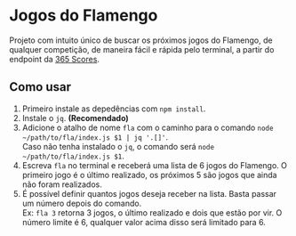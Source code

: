 # Jogos do Flamengo

Projeto com intuito único de buscar os próximos jogos do Flamengo, de qualquer competição, de maneira fácil e rápida pelo terminal, a partir do endpoint da [365 Scores](https://www.365scores.com/pt-br).

## Como usar
1. Primeiro instale as depedências com `npm install`.
2. Instale o `jq`. **(Recomendado)**
3. Adicione o atalho de nome `fla` com o caminho para o comando `node ~/path/to/fla/index.js $1 | jq '.[]'`.
<br/>Caso não tenha instalado o `jq`, o comando será `node ~/path/to/fla/index.js $1`.
4. Escreva `fla` no terminal e receberá uma lista de 6 jogos do Flamengo. O primeiro jogo é o último realizado, os próximos 5 são jogos que ainda não foram realizados.
5. É possível definir quantos jogos deseja receber na lista. Basta passar um número depois do comando.
<br/> Ex: `fla 3` retorna 3 jogos, o último realizado e dois que estão por vir. O número limite é 6, qualquer valor acima disso será limitado para 6.
